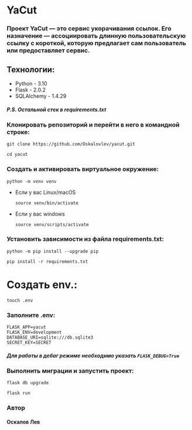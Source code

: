 # YaCut

### Проект YaCut — это сервис укорачивания ссылок. Его назначение — ассоциировать длинную пользовательскую ссылку с короткой, которую предлагает сам пользователь или предоставляет сервис.

## Технологии:

* Python - 3.10
* Flask - 2.0.2
* SQLAlchemy - 1.4.29
##### P.S. Остальной стек в requirements.txt

### Клонировать репозиторий и перейти в него в командной строке:

```
git clone https://github.com/Oskalovlev/yacut.git 
```

```
cd yacut
```

### Cоздать и активировать виртуальное окружение:

```
python -m venv venv
```

* Если у вас Linux/macOS

    ```
    source venv/bin/activate
    ```

* Если у вас windows

    ```
    source venv/scripts/activate
    ```

### Установить зависимости из файла requirements.txt:

```
python -m pip install --upgrade pip
```

```
pip install -r requirements.txt
```

# Создать env.:

```
touch .env
```

### Заполните .env:
```
FLASK_APP=yacut
FLASK_ENV=development
DATABASE_URI=sqlite:///db.sqlite3
SECRET_KEY=SECRET
```
##### Для работы в дебаг режиме необходимо указать ```FLASK_DEBUG=True```

### Выполнить миграции и запустить проект:

```
flask db upgrade
```
```
flask run
```

### Автор 
#### Оскалов Лев
